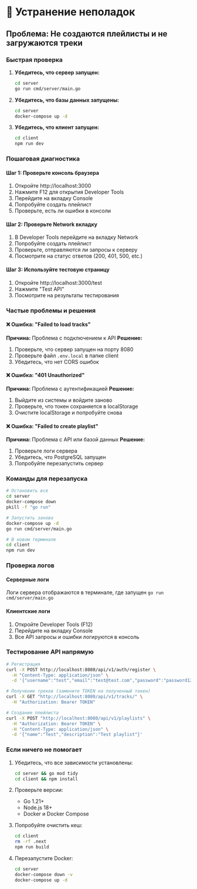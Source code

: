 # 🚨 Устранение неполадок

## Проблема: Не создаются плейлисты и не загружаются треки

### Быстрая проверка

1. **Убедитесь, что сервер запущен:**
   ```bash
   cd server
   go run cmd/server/main.go
   ```

2. **Убедитесь, что базы данных запущены:**
   ```bash
   cd server
   docker-compose up -d
   ```

3. **Убедитесь, что клиент запущен:**
   ```bash
   cd client
   npm run dev
   ```

### Пошаговая диагностика

#### Шаг 1: Проверьте консоль браузера
1. Откройте http://localhost:3000
2. Нажмите F12 для открытия Developer Tools
3. Перейдите на вкладку Console
4. Попробуйте создать плейлист
5. Проверьте, есть ли ошибки в консоли

#### Шаг 2: Проверьте Network вкладку
1. В Developer Tools перейдите на вкладку Network
2. Попробуйте создать плейлист
3. Проверьте, отправляются ли запросы к серверу
4. Посмотрите на статус ответов (200, 401, 500, etc.)

#### Шаг 3: Используйте тестовую страницу
1. Откройте http://localhost:3000/test
2. Нажмите "Test API"
3. Посмотрите на результаты тестирования

### Частые проблемы и решения

#### ❌ Ошибка: "Failed to load tracks"
**Причина:** Проблема с подключением к API
**Решение:**
1. Проверьте, что сервер запущен на порту 8080
2. Проверьте файл `.env.local` в папке client
3. Убедитесь, что нет CORS ошибок

#### ❌ Ошибка: "401 Unauthorized"
**Причина:** Проблема с аутентификацией
**Решение:**
1. Выйдите из системы и войдите заново
2. Проверьте, что токен сохраняется в localStorage
3. Очистите localStorage и попробуйте снова

#### ❌ Ошибка: "Failed to create playlist"
**Причина:** Проблема с API или базой данных
**Решение:**
1. Проверьте логи сервера
2. Убедитесь, что PostgreSQL запущен
3. Попробуйте перезапустить сервер

### Команды для перезапуска

```bash
# Остановить все
cd server
docker-compose down
pkill -f "go run"

# Запустить заново
docker-compose up -d
go run cmd/server/main.go

# В новом терминале
cd client
npm run dev
```

### Проверка логов

#### Серверные логи
Логи сервера отображаются в терминале, где запущен `go run cmd/server/main.go`

#### Клиентские логи
1. Откройте Developer Tools (F12)
2. Перейдите на вкладку Console
3. Все API запросы и ошибки логируются в консоль

### Тестирование API напрямую

```bash
# Регистрация
curl -X POST http://localhost:8080/api/v1/auth/register \
  -H "Content-Type: application/json" \
  -d '{"username":"test","email":"test@test.com","password":"password123"}'

# Получение треков (замените TOKEN на полученный токен)
curl -X GET "http://localhost:8080/api/v1/tracks/" \
  -H "Authorization: Bearer TOKEN"

# Создание плейлиста
curl -X POST "http://localhost:8080/api/v1/playlists" \
  -H "Authorization: Bearer TOKEN" \
  -H "Content-Type: application/json" \
  -d '{"name":"Test","description":"Test playlist"}'
```

### Если ничего не помогает

1. Убедитесь, что все зависимости установлены:
   ```bash
   cd server && go mod tidy
   cd client && npm install
   ```

2. Проверьте версии:
   - Go 1.21+
   - Node.js 18+
   - Docker и Docker Compose

3. Попробуйте очистить кеш:
   ```bash
   cd client
   rm -rf .next
   npm run build
   ```

4. Перезапустите Docker:
   ```bash
   cd server
   docker-compose down -v
   docker-compose up -d
   ```
